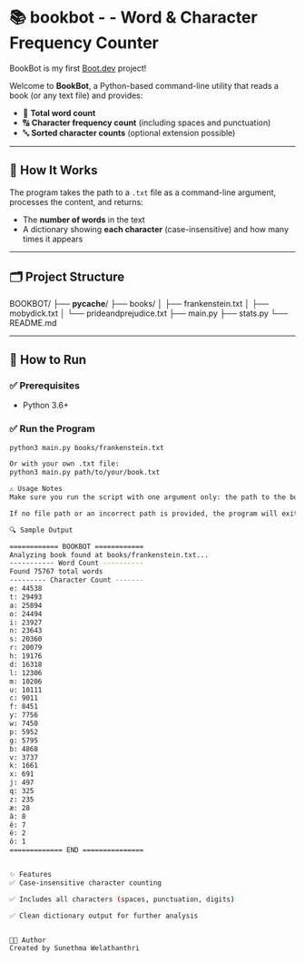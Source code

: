 # 📚  bookbot - - Word & Character Frequency Counter

BookBot is my first [Boot.dev](https://www.boot.dev) project!

Welcome to **BookBot**, a Python-based command-line utility that reads a book (or any text file) and provides:

- 📖 **Total word count**
- 🔠 **Character frequency count** (including spaces and punctuation)
- 🔤 **Sorted character counts** (optional extension possible)

---

## 🧾 How It Works

The program takes the path to a `.txt` file as a command-line argument, processes the content, and returns:

- The **number of words** in the text
- A dictionary showing **each character** (case-insensitive) and how many times it appears

---

## 🗂 Project Structure

BOOKBOT/
├── __pycache__/
├── books/
│   ├── frankenstein.txt
│   ├── mobydick.txt
│   └── prideandprejudice.txt
├── main.py
├── stats.py
└── README.md

---

## 🚀 How to Run

### ✅ Prerequisites

- Python 3.6+

### ✅ Run the Program

```bash
python3 main.py books/frankenstein.txt

Or with your own .txt file:
python3 main.py path/to/your/book.txt

⚠️ Usage Notes
Make sure you run the script with one argument only: the path to the book file.

If no file path or an incorrect path is provided, the program will exit with a helpful message.

🔍 Sample Output

============ BOOKBOT ============
Analyzing book found at books/frankenstein.txt...
----------- Word Count ----------
Found 75767 total words
--------- Character Count -------
e: 44538
t: 29493
a: 25894
o: 24494
i: 23927
n: 23643
s: 20360
r: 20079
h: 19176
d: 16318
l: 12306
m: 10206
u: 10111
c: 9011
f: 8451
y: 7756
w: 7450
p: 5952
g: 5795
b: 4868
v: 3737
k: 1661
x: 691
j: 497
q: 325
z: 235
æ: 28
â: 8
ê: 7
ë: 2
ô: 1
============= END ===============


✨ Features
✅ Case-insensitive character counting

✅ Includes all characters (spaces, punctuation, digits)

✅ Clean dictionary output for further analysis


🧑‍💻 Author
Created by Sunethma Welathanthri



